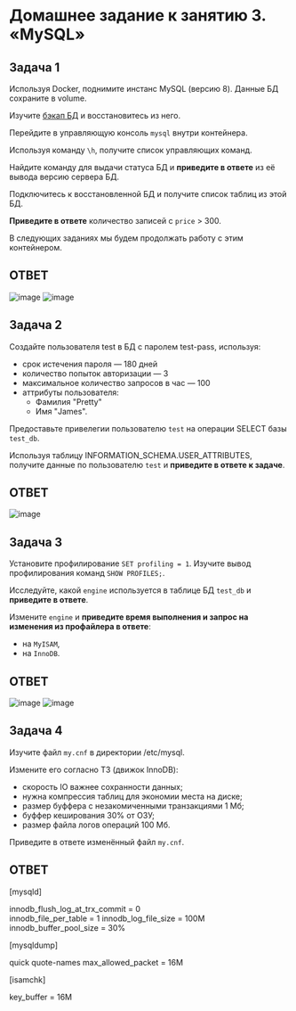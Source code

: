 # Домашнее задание к занятию 3. «MySQL»

## Задача 1

Используя Docker, поднимите инстанс MySQL (версию 8). Данные БД сохраните в volume.

Изучите [бэкап БД](https://github.com/netology-code/virt-homeworks/tree/virt-11/06-db-03-mysql/test_data) и 
восстановитесь из него.

Перейдите в управляющую консоль `mysql` внутри контейнера.

Используя команду `\h`, получите список управляющих команд.

Найдите команду для выдачи статуса БД и **приведите в ответе** из её вывода версию сервера БД.

Подключитесь к восстановленной БД и получите список таблиц из этой БД.

**Приведите в ответе** количество записей с `price` > 300.

В следующих заданиях мы будем продолжать работу с этим контейнером.
## ОТВЕТ
![image](https://github.com/goddim/HW_netology_main/assets/132663924/08682388-7474-4e8b-84c4-a66eb792551b)
![image](https://github.com/goddim/HW_netology_main/assets/132663924/35442a81-1ac8-4402-90d4-c1f0028e3ab8)


## Задача 2

Создайте пользователя test в БД c паролем test-pass, используя:

- срок истечения пароля — 180 дней 
- количество попыток авторизации — 3 
- максимальное количество запросов в час — 100
- аттрибуты пользователя:
    - Фамилия "Pretty"
    - Имя "James".

Предоставьте привелегии пользователю `test` на операции SELECT базы `test_db`.
    
Используя таблицу INFORMATION_SCHEMA.USER_ATTRIBUTES, получите данные по пользователю `test` и 
**приведите в ответе к задаче**.
## ОТВЕТ
![image](https://github.com/goddim/HW_netology_main/assets/132663924/8988d63a-5720-45a9-9526-3c00c7024881)

## Задача 3

Установите профилирование `SET profiling = 1`.
Изучите вывод профилирования команд `SHOW PROFILES;`.

Исследуйте, какой `engine` используется в таблице БД `test_db` и **приведите в ответе**.

Измените `engine` и **приведите время выполнения и запрос на изменения из профайлера в ответе**:
- на `MyISAM`,
- на `InnoDB`.
## ОТВЕТ
![image](https://github.com/goddim/HW_netology_main/assets/132663924/346d8dcb-89b6-4d31-a201-b94c1663e39e)
![image](https://github.com/goddim/HW_netology_main/assets/132663924/e4b3e79b-be47-44f6-94c6-bcae0fb6e8cc)


## Задача 4 

Изучите файл `my.cnf` в директории /etc/mysql.

Измените его согласно ТЗ (движок InnoDB):

- скорость IO важнее сохранности данных;
- нужна компрессия таблиц для экономии места на диске;
- размер буффера с незакомиченными транзакциями 1 Мб;
- буффер кеширования 30% от ОЗУ;
- размер файла логов операций 100 Мб.

Приведите в ответе изменённый файл `my.cnf`.
## ОТВЕТ

[mysqld]

innodb_flush_log_at_trx_commit = 0  
innodb_file_per_table = 1 
innodb_log_file_size = 100M  
innodb_buffer_pool_size = 30%

[mysqldump]

quick
quote-names
max_allowed_packet = 16M

[isamchk]

key_buffer = 16M


